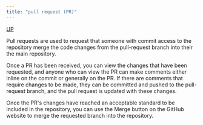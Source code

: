 ```yaml
---
title: "pull request (PR)"
---
```


[UP](/git/git-index.html)


Pull requests are used to request that someone with commit access to the repository
merge the code changes from the pull-request branch into their the main repository.


Once a PR has been received, you can view the changes that have been requested,
and anyone who can view the PR can make comments either inline on the commit or generally on the PR.
If there are comments that require changes to be made,
they can be committed and pushed to the pull-request branch,
and the pull request is updated with these changes.

Once the PR's changes have reached an acceptable standard to be included in the repository,
you can use the Merge button on the GitHub website to merge the requested branch into the repository.
